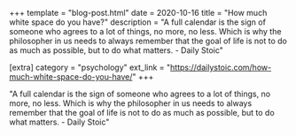 +++
template = "blog-post.html"
date = 2020-10-16
title = "How much white space do you have?"
description = "A full calendar is the sign of someone who agrees to a lot of things, no more, no less. Which is why the philosopher in us needs to always remember that the goal of life is not to do as much as possible, but to do what matters. - Daily Stoic" 

[extra]
category = "psychology"
ext_link = "https://dailystoic.com/how-much-white-space-do-you-have/"
+++

"A full calendar is the sign of someone who agrees to a lot of things, no more, no less. Which is why the philosopher in us needs to always remember that the goal of life is not to do as much as possible, but to do what matters. - Daily Stoic" 